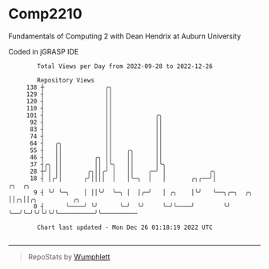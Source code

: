# Comp2210
Fundamentals of Computing 2 with Dean Hendrix at Auburn University

Coded in jGRASP IDE

```
        Total Views per Day from 2022-09-28 to 2022-12-26

        Repository Views
     138 ┼                 ╭╮
     129 ┤                 ││
     120 ┤                 ││
     110 ┤                 ││
     101 ┤                 ││            ╭╮
      92 ┤                 ││            ││
      83 ┤                 ││            ││
      74 ┤                 ││            ││
      64 ┤   ╭╮            ││            ││
      55 ┤   ││            ││    ╭╮      ││
      46 ┤   ││         ╭╮ ││    ││      ││
      37 ┤╭╮ ││         ││ │╰╮   ││      │╰╮
      28 ┼╯│ ││       ╭╮││╭╯ │   ││    ╭─╯ │            ╭╮
      18 ┤ │╭╯│      ╭╯││││  │   │╰─╮  │   │       ╭╮╭──╯│           ╭╮  ╭╮
       9 ┤ ╰╯ ╰─╮    │ ││╰╯  ╰─╮ │  │╭─╯   │ ╭╮    │╰╯   ╰──╮╭─╮  ╭╮ ││╭╮││╭╮          ╭╮
       0 ┤      ╰────╯ ╰╯      ╰─╯  ╰╯     ╰─╯╰────╯        ╰╯ ╰──╯╰─╯╰╯╰╯╰╯╰──────────╯╰──────────

        Chart last updated - Mon Dec 26 01:18:19 2022 UTC
        
```

---

> RepoStats by [Wumphlett](https://github.com/Wumphlett)

